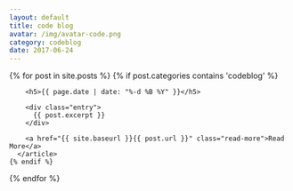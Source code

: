```yaml
---
layout: default
title: code blog
avatar: /img/avatar-code.png
category: codeblog
date: 2017-06-24
---
```


<div class="posts">
  {% for post in site.posts %}
    {% if post.categories contains 'codeblog' %}
      <article class="post">

        <h5>{{ page.date | date: "%-d %B %Y" }}</h5>

        <div class="entry">
          {{ post.excerpt }}
        </div>

        <a href="{{ site.baseurl }}{{ post.url }}" class="read-more">Read More</a>
      </article>
    {% endif %}
  {% endfor %}
</div>
